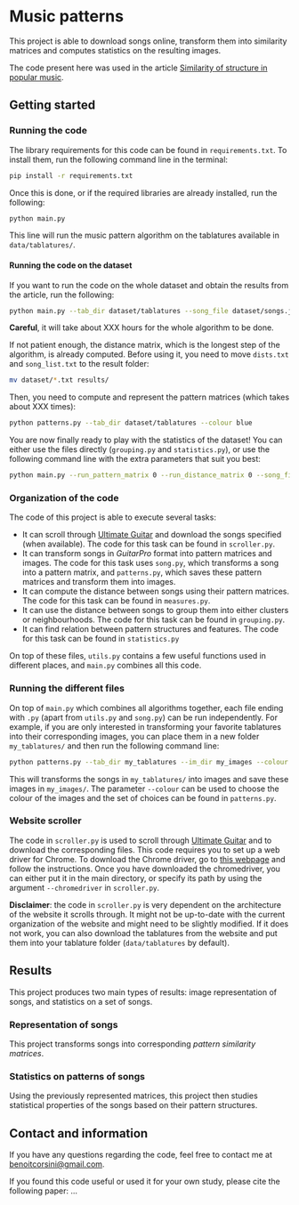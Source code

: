 # Music patterns

This project is able to download songs online, transform them into similarity matrices and computes statistics on the resulting images.

The code present here was used in the article [Similarity of structure in popular music](https://www.math.mcgill.ca/bcorsini/math/articles/similarity_of_structures_in_popular_music.pdf).

## Getting started

### Running the code

The library requirements for this code can be found in `requirements.txt`. To install them, run the following command line in the terminal:
```sh
pip install -r requirements.txt
```
Once this is done, or if the required libraries are already installed, run the following:
```sh
python main.py
```
This line will run the music pattern algorithm on the tablatures available in `data/tablatures/`.

#### Running the code on the dataset

If you want to run the code on the whole dataset and obtain the results from the article, run the following:
```sh
python main.py --tab_dir dataset/tablatures --song_file dataset/songs.json --colour blue --batch_size 500 --n_batch 10 --clusters_size_threshold 15 --n_neighbours 20 --min_feat_size 5 --min_clus_size 5
```
__Careful__, it will take about XXX hours for the whole algorithm to be done.

If not patient enough, the distance matrix, which is the longest step of the algorithm, is already computed. Before using it, you need to move `dists.txt` and `song_list.txt` to the result folder:
```sh
mv dataset/*.txt results/
```
Then, you need to compute and represent the pattern matrices (which takes about XXX times):
```sh
python patterns.py --tab_dir dataset/tablatures --colour blue 
```
You are now finally ready to play with the statistics of the dataset! You can either use the files directly (`grouping.py` and `statistics.py`), or use the following command line with the extra parameters that suit you best:
```sh
python main.py --run_pattern_matrix 0 --run_distance_matrix 0 --song_file dataset/songs.json --clusters_size_threshold 15 --n_neighbours 20 --min_feat_size 5 --min_clus_size 5
```


### Organization of the code

The code of this project is able to execute several tasks:
* It can scroll through [Ultimate Guitar](https://www.ultimate-guitar.com/) and download the songs specified (when available). The code for this task can be found in `scroller.py`.
* It can transform songs in _GuitarPro_ format into pattern matrices and images. The code for this task uses `song.py`, which transforms a song into a pattern matrix, and `patterns.py`, which saves these pattern matrices and transform them into images.
* It can compute the distance between songs using their pattern matrices. The code for this task can be found in `measures.py`.
* It can use the distance between songs to group them into either clusters or neighbourhoods. The code for this task can be found in `grouping.py`.
* It can find relation between pattern structures and features. The code for this task can be found in `statistics.py`

On top of these files, `utils.py` contains a few useful functions used in different places, and `main.py` combines all this code.

### Running the different files

On top of `main.py` which combines all algorithms together, each file ending with `.py` (apart from `utils.py` and `song.py`) can be run independently. For example, if you are only interested in transforming your favorite tablatures into their corresponding images, you can place them in a new folder `my_tablatures/` and then run the following command line:
```sh
python patterns.py --tab_dir my_tablatures --im_dir my_images --colour blue
```
This will transforms the songs in `my_tablatures/` into images and save these images in `my_images/`. The parameter `--colour` can be used to choose the colour of the images and the set of choices can be found in `patterns.py`.

### Website scroller

The code in `scroller.py` is used to scroll through [Ultimate Guitar](https://www.ultimate-guitar.com/) and to download the corresponding files. This code requires you to set up a web driver for Chrome. To download the Chrome driver, go to [this webpage](https://chromedriver.chromium.org/downloads) and follow the instructions. Once you have downloaded the chromedriver, you can either put it in the main directory, or specify its path by using the argument `--chromedriver` in `scroller.py`.

__Disclaimer__: the code in `scroller.py` is very dependent on the architecture of the website it scrolls through. It might not be up-to-date with the current organization of the website and might need to be slightly modified. If it does not work, you can also download the tablatures from the website and put them into your tablature folder (`data/tablatures` by default).

## Results

This project produces two main types of results: image representation of songs, and statistics on a set of songs.

### Representation of songs

This project transforms songs into corresponding _pattern similarity matrices_.

### Statistics on patterns of songs

Using the previously represented matrices, this project then studies statistical properties of the songs based on their pattern structures.

## Contact and information

If you have any questions regarding the code, feel free to contact me at <benoitcorsini@gmail.com>.

If you found this code useful or used it for your own study, please cite the following paper:
...
